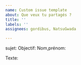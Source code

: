 ```yaml
---
name: Custom issue template
about: Que veux tu partagés ?
title: ''
labels: ''
assignees: gordibus, NatsuGwada

---
```


sujet:
Objectif:
Nom,prénom:

Texte:

